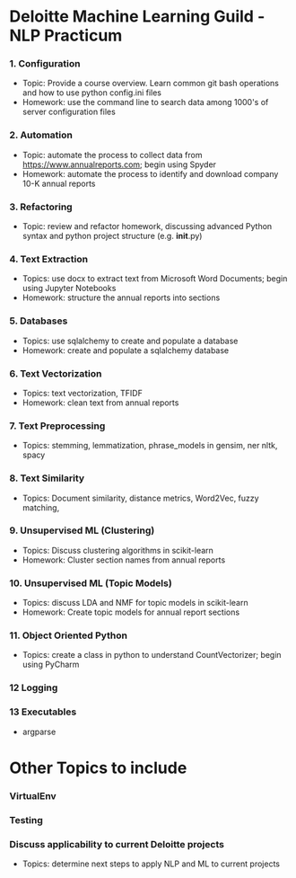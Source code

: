 # Deloitte Machine Learning Guild - NLP Practicum

### 1. Configuration
* Topic: Provide a course overview. Learn common git bash operations and how to use python config.ini files
* Homework: use the command line to search data among 1000's of server configuration files

### 2. Automation
*  Topic: automate the process to collect data from https://www.annualreports.com; begin using Spyder
*  Homework: automate the process to identify and download company 10-K annual reports

### 3. Refactoring
*  Topic: review and refactor homework, discussing advanced Python syntax and python project structure (e.g. __init__.py)

### 4. Text Extraction
*  Topics: use docx to extract text from Microsoft Word Documents; begin using Jupyter Notebooks
*  Homework: structure the annual reports into sections

### 5. Databases
*  Topics: use sqlalchemy to create and populate a database
*  Homework: create and populate a sqlalchemy database

### 6. Text Vectorization
*  Topics: text vectorization, TFIDF
*  Homework: clean text from annual reports

### 7. Text Preprocessing
* Topics: stemming, lemmatization, phrase_models in gensim, ner nltk, spacy

### 8. Text Similarity
* Topics: Document similarity, distance metrics, Word2Vec, fuzzy matching,

### 9. Unsupervised ML (Clustering)
* Topics: Discuss clustering algorithms in scikit-learn
* Homework: Cluster section names from annual reports

### 10. Unsupervised ML (Topic Models)
* Topics: discuss LDA and NMF for topic models in scikit-learn
* Homework: Create topic models for annual report sections

### 11. Object Oriented Python
*   Topics: create a class in python to understand CountVectorizer; begin using PyCharm

### 12 Logging

### 13 Executables
* argparse

# Other Topics to include

### VirtualEnv

### Testing

### Discuss applicability to current Deloitte projects
* Topics: determine next steps to apply NLP and ML to current projects
